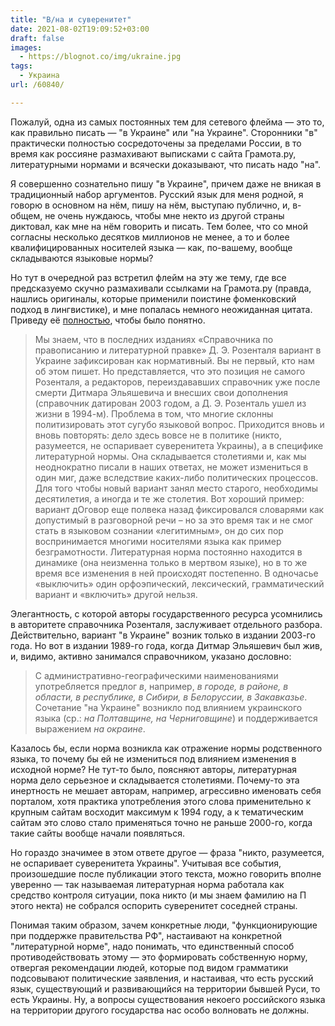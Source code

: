 ```yaml
---
title: "В/на и суверенитет"
date: 2021-08-02T19:09:52+03:00
draft: false
images:
  - https://blognot.co/img/ukraine.jpg
tags:
  - Украина
url: /60840/

---
```

Пожалуй, одна из самых постоянных тем для сетевого флейма — это то, как правильно писать — "в Украине" или "на Украине". Сторонники "в" практически полностью сосредоточены за пределами России, в то время как россияне размахивают выписками с сайта Грамота.ру, литературными нормами и всячески доказывают, что писать надо "на". 

Я совершенно сознательно пишу "в Украине", причем даже не вникая в традиционный набор аргументов. Русский язык для меня родной, я говорю в основном на нём, пишу на нём, выступаю публично, и, в-общем, не очень нуждаюсь, чтобы мне некто из другой страны диктовал, как мне на нём говорить и писать. Тем более, что со мной согласны несколько десятков миллионов не менее, а то и более квалифицированных носителей языка — как, по-вашему, вообще складываются языковые нормы?

Но тут в очередной раз встретил флейм на эту же тему, где все предсказуемо скучно размахивали ссылками на Грамота.ру (правда, нашлись оригиналы, которые применили поистине фоменковский подход в лингвистике), и мне попалась немного неожиданная цитата. Приведу её [полностью](http://new.gramota.ru/spravka/buro/search-answer?s=260063), чтобы было понятно.

> Мы знаем, что в последних изданиях «Справочника по правописанию и литературной правке» Д. Э. Розенталя вариант в Украине зафиксирован как нормативный. Вы не первый, кто нам об этом пишет. Но представляется, что это позиция не самого Розенталя, а редакторов, переиздававших справочник уже после смерти Дитмара Эльяшевича и внесших свои дополнения (справочник датирован 2003 годом, а Д. Э. Розенталь ушел из жизни в 1994-м).
> Проблема в том, что многие склонны политизировать этот сугубо языковой вопрос. Приходится вновь и вновь повторять: дело здесь вовсе не в политике (никто, разумеется, не оспаривает суверенитета Украины), а в специфике литературной нормы. Она складывается столетиями и, как мы неоднократно писали в наших ответах, не может измениться в один миг, даже вследствие каких-либо политических процессов. Для того чтобы новый вариант занял место старого, необходимы десятилетия, а иногда и те же столетия. Вот хороший пример: вариант дОговор  еще полвека назад фиксировался словарями как допустимый в разговорной речи – но за это время так и не смог стать в языковом сознании «легитимным», он до сих пор воспринимается многими носителями языка как пример безграмотности. Литературная норма постоянно находится в динамике (она неизменна только в мертвом языке), но в то же время все изменения в ней происходят постепенно. В одночасье «выключить» один орфоэпический, лексический, грамматический вариант и «включить» другой нельзя.

Элегантность, с которой авторы государственного ресурса усомнились в авторитете справочника Розенталя, заслуживает отдельного разбора. Действительно, вариант "в Украине" возник только в издании 2003-го года. Но вот в издании 1989-го года, когда Дитмар Эльяшевич был жив, и, видимо, активно занимался справочником, указано дословно:

> С административно-географическими наименованиями употребляется предлог *в*, например, *в городе, в районе, в области, в республике, в Сибири, в Белоруссии, в Закавказье*. Сочетание "на Украине" возникло под влиянием украинского языка (ср.: *на Полтавщине, на Черниговщине*) и поддерживается выражением *на окраине*.

Казалось бы, если норма возникла как отражение нормы родственного языка, то почему бы ей не измениться под влиянием изменения в исходной норме? Не тут-то было, поясняют авторы, литературная норма дело серьезное и складывается столетиями. Почему-то эта инертность не мешает авторам, например, агрессивно именовать себя порталом, хотя практика употребления этого слова применительно к крупным сайтам восходит максимум к 1994 году, а к тематическим сайтам это слово стало применяться точно не раньше 2000-го, когда такие сайты вообще начали появляться.

Но гораздо значимее в этом ответе другое — фраза "никто, разумеется, не оспаривает суверенитета Украины". Учитывая все события, произошедшие после публикации этого текста, можно говорить вполне уверенно — так называемая литературная норма работала как средство контроля ситуации, пока никто (и мы знаем фамилию на П этого некта) не собрался оспорить суверенитет соседней страны. 

Понимая таким образом, зачем конкретные люди, "функционирующие при поддержке правительства РФ", настаивают на конкретной "литературной норме", надо понимать, что единственный способ противодействовать этому — это формировать собственную норму, отвергая рекомендации людей, которые под видом грамматики подсовывают политические заявления, и настаивая, что есть русский язык, существующий и развивающийся на территории бывшей Руси, то есть Украины. Ну, а вопросы существования некоего российского языка на территории другого государства нас особо волновать не должны. 